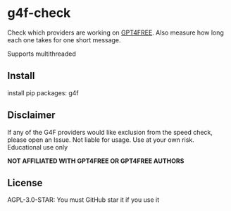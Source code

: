 # g4f-check

Check which providers are working on [GPT4FREE](https://github.com/xtekky/gpt4free). Also measure how long each one takes for one short message.

Supports multithreaded


## Install

install pip packages: g4f

## Disclaimer

If any of the G4F providers would like exclusion from the speed check, please open an Issue. Not liable for usage. Use at your own risk. Educational use only

**NOT AFFILIATED WITH GPT4FREE OR GPT4FREE AUTHORS**

## License

AGPL-3.0-STAR: You must GitHub star it if you use it
